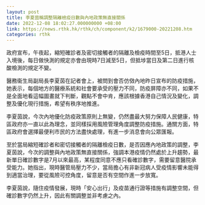 ```yaml
---
layout: post
title: 李夏茵稱調整隔離檢疫日數與內地政策無直接關係
date: 2022-12-08 18:02:27.000000000 +08:00
link: https://news.rthk.hk/rthk/ch/component/k2/1679000-20221208.htm
categories: rthk
---
```


政府宣布，午夜起，縮短確診者及密切接觸者的隔離及檢疫時間至5日，抵港人士入境後，每日做快測的規定亦會由現時7日減至5日，但抵埗當日及第二日進行核酸檢測的規定不變。

醫務衞生局副局長李夏茵在記者會上，被問到會否仿傚內地昨日宣布的防疫措施，她表示，每個地方的醫療系統和社會要承受的壓力不同，防疫屏障亦不同，如果不是全面地看這幅圖畫就下判斷，觀點不會中肯，應該根據香港自己情況及變化，調整及優化現行措施，希望有秩序地推進。

李夏茵說，今次內地優化防疫政策原則上無變，仍然盡最大努力保障人民健康，特區政府亦一直以此為理念，並同樣採用風險管理角度調整防疫措施。通關方面，特區政府會選擇最便利市民的方法盡快處理，有進一步消息會向公眾匯報。

至於當局縮短確診者和密切接觸者的隔離檢疫日數，是否因應內地政策的調整，李夏茵說，今次的調整與內地政策無直接關係，強調本港疫情仍然處於上升趨勢，最新單日確診數字是7月以來最高，某程度同意不應只看確診數字，需要留意醫院承受能力。她指出，現時醫管局壓力不少，當局擔心有非新冠病人受疫情影響未能得到適當治理，要從風險可控角度，留意是否有空間作進一步放寬。

李夏茵說，隨住疫情發展，現時「安心出行」及疫苗通行證等措施有調整空間，但確診數字仍然上升，因此有關調整並非考慮之內。
